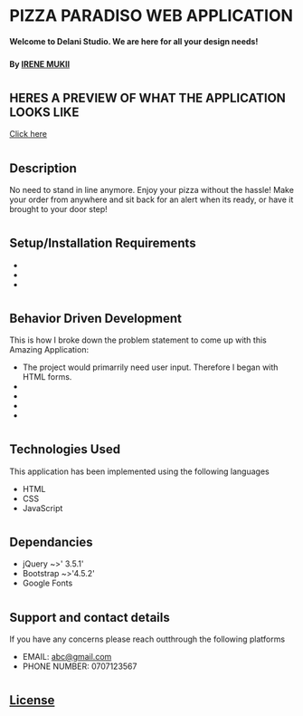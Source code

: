 # PIZZA PARADISO WEB APPLICATION
#### Welcome to Delani Studio. We are here for all your design needs!
### 
#### By [**IRENE MUKII**](https://github.com/Irene-Mukii)
#
## HERES A PREVIEW OF WHAT THE APPLICATION LOOKS LIKE 

[Click here ]()


#
## Description
No need to stand in line anymore. Enjoy your pizza without the hassle! 
Make your order from anywhere and sit back for an alert when its ready, or have it brought to your door step!

#

## Setup/Installation Requirements
* 
* 
* 
#
## Behavior Driven Development
This is how I broke down the problem statement to come up with this Amazing Application:

* The project would primarrily need user input. Therefore I began with HTML forms.
* 
* 
* 
* 

#
## Technologies Used
This application has been implemented using the following languages
* HTML
* CSS 
* JavaScript
#
## Dependancies
* jQuery ~>' 3.5.1'
* Bootstrap ~>'4.5.2'
* Google Fonts
#
## Support and contact details
If you have any concerns please reach outthrough the following platforms
* EMAIL: abc@gmail.com 
* PHONE NUMBER: 0707123567
#
## [License](./LICENSE)
